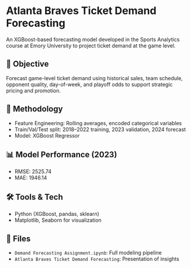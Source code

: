 # Atlanta Braves Ticket Demand Forecasting

An XGBoost-based forecasting model developed in the Sports Analytics course at Emory University to project ticket demand at the game level.

## 📌 Objective
Forecast game-level ticket demand using historical sales, team schedule, opponent quality, day-of-week, and playoff odds to support strategic pricing and promotion.

## 🧠 Methodology
- Feature Engineering: Rolling averages, encoded categorical variables
- Train/Val/Test split: 2018–2022 training, 2023 validation, 2024 forecast
- Model: XGBoost Regressor

## 📊 Model Performance (2023)
- RMSE: 2525.74
- MAE: 1946.14

## 🛠️ Tools & Tech
- Python (XGBoost, pandas, sklearn)
- Matplotlib, Seaborn for visualization

## 📄 Files
- `Demand Forecasting Assignment.ipynb`: Full modeling pipeline
- `Atlanta Braves Ticket Demand Forecasting`: Presentation of insights
